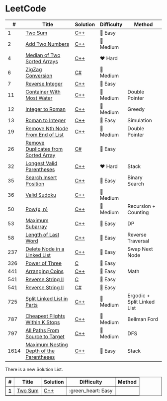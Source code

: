 # LeetCode

| #    | Title                 | Solution  | Difficulty | Method |
| ---- | --------------------- | --------  | ---------- | ------ |
| 1    | [Two Sum](https://leetcode-cn.com/problems/two-sum/) | [C++](./0001%20-%20Two%20Sum.cpp) | :green_heart: Easy ||
| 2    | [Add Two Numbers](https://leetcode-cn.com/problems/add-two-numbers/) | [C++](./0002%20-%20Add%20Two%20Numbers.cpp) | :yellow_heart: Medium ||
| 4    | [Median of Two Sorted Arrays](https://leetcode-cn.com/problems/median-of-two-sorted-arrays/) | [C++](./0004%20-%20Median%20of%20Two%20Sorted%20Arrays.cpp) | :heart: Hard ||
| 6    | [ZigZag Conversion](https://leetcode-cn.com/problems/zigzag-conversion/) | [C#](./0006%20-%20ZigZag%20Conversion.cs) | :yellow_heart: Medium ||
| 7    | [Reverse Integer](https://leetcode-cn.com/problems/reverse-integer/) | [C++](./0007%20-%20Reverse%20Integer.cpp) | :green_heart: Easy ||
| 11   | [Container With Most Water](https://leetcode-cn.com/problems/container-with-most-water/) | [C++](./0011%20-%20Container%20With%20Most%20Water%20%5BDouble%20Pointer%5D.cpp) | :yellow_heart: Medium | Double Pointer |
| 12   | [Integer to Roman](https://leetcode-cn.com/problems/integer-to-roman/) | [C++](./0012%20-%20Integer%20to%20Roman%20%5BGreedy%20Algorithm%5D.cpp) | :yellow_heart: Medium | Greedy |
| 13   | [Roman to Integer](https://leetcode-cn.com/problems/roman-to-integer/) | [C++](./0013%20-%20Roman%20to%20Integer%20%5BSimulation%5D.cpp) | :green_heart: Easy | Simulation |
| 19   | [Remove Nth Node From End of List](https://leetcode-cn.com/problems/remove-nth-node-from-end-of-list/) | [C++](./0019%20-%20Remove%20Nth%20Node%20From%20End%20of%20List%20%5BDouble%20Pointer%5D.cpp) | :yellow_heart: Medium | Double Pointer |
| 26   | [Remove Duplicates from Sorted Array](https://leetcode-cn.com/problems/remove-duplicates-from-sorted-array/) | [C#](./0026%20-%20Remove%20Duplicates%20from%20Sorted%20Array.cs) | :green_heart: Easy ||
| 32   | [Longest Valid Parentheses](https://leetcode-cn.com/problems/longest-valid-parentheses/) | [C++](./0032%20-%20Longest%20Valid%20Parentheses%20%5BStack%5D.cpp) | :heart: Hard | Stack |
| 35   | [Search Insert Position](https://leetcode-cn.com/problems/search-insert-position/) | [C++](./0035%20-%20Search%20Insert%20Position%20%5BBinary%20Search%5D.cpp) | :green_heart: Easy | Binary Search |
| 36   | [Valid Sudoku](https://leetcode-cn.com/problems/valid-sudoku/) | [C++](./0036%20-%20Valid%20Sudoku.cpp) | :yellow_heart: Medium ||
| 50   | [Pow(x, n)](https://leetcode-cn.com/problems/powx-n/) | [C++](./0050%20-%20Pow(x%2C%20n)%20%5BRecursion%5D.cpp) | :yellow_heart: Medium | Recursion + Counting|
| 53   | [Maximum Subarray](https://leetcode-cn.com/problems/maximum-subarray/) | [C++](./0053%20-%20Maximum%20Subarray%20%5BDP%5D.cpp) | :green_heart: Easy | DP |
| 58   | [Length of Last Word](https://leetcode-cn.com/problems/length-of-last-word/) | [C++](./0058%20-%20Length%20of%20Last%20Word%20%5BReverse%20Traversal%5D.cpp) | :green_heart: Easy | Reverse Traversal |
| 237  | [Delete Node in a Linked List](https://leetcode-cn.com/problems/delete-node-in-a-linked-list/) | [C++](./0237%20-%20Delete%20Node%20in%20a%20Linked%20List.cpp) | :green_heart: Easy | Swap Next Node |
| 326  | [Power of Three](https://leetcode-cn.com/problems/power-of-three/) | [C](./0326%20-%20Power%20of%20Three.c) | :green_heart: Easy ||
| 441  | [Arranging Coins](https://leetcode-cn.com/problems/arranging-coins/) | [C++](./0441%20-%20Arranging%20Coins.cpp) | :green_heart: Easy | Math |
| 541  | [Reverse String II](https://leetcode-cn.com/problems/reverse-string-ii/) | [C](./0541%20-%20Reverse%20String%20II.c) | :green_heart: Easy ||
| 541  | [Reverse String II](https://leetcode-cn.com/problems/reverse-string-ii/) | [C#](./0541%20-%20Reverse%20String%20II.cs) | :green_heart: Easy ||
| 725  | [Split Linked List in Parts](https://leetcode-cn.com/problems/split-linked-list-in-parts/) | [C++](./0725%20-%20Split%20Linked%20List%20in%20Parts.cpp) | :yellow_heart: Medium | Ergodic + Split Linked List |
| 787  | [Cheapest Flights Within K Stops](https://leetcode-cn.com/problems/cheapest-flights-within-k-stops/) | [C++](./0787%20-%20Cheapest%20Flights%20Within%20K%20Stops%20-%20%5BBellman%20Ford%5D.cpp) | :yellow_heart: Medium | Bellman Ford |
| 797  | [All Paths From Source to Target](https://leetcode-cn.com/problems/all-paths-from-source-to-target/) | [C++](./0797%20-%20All%20Paths%20From%20Source%20to%20Target%20%5BDFS%5D.cpp) | :yellow_heart: Medium | DFS |
| 1614 | [Maximum Nesting Depth of the Parentheses](https://leetcode-cn.com/problems/maximum-nesting-depth-of-the-parentheses/) | [C++](./1614%20-%20Maximum%20Nesting%20Depth%20of%20the%20Parentheses%20%5BStack%5D.cpp) | :green_heart: Easy | Stack |


There is a new Solution List.

<table border="1">
    <tr>
        <th>#</th>
        <th>Title</th>
        <th>Solution</th>
        <th>Difficulty</th>
        <th>Method</th>
    </tr>
    <tr>
        <th>1</th>
        <td><a href="https://leetcode-cn.com/problems/two-sum/">Two Sum</a></td>
        <td><a href="./0001%20-%20Two%20Sum.cpp">C++</a></td>
        <td>:green_heart: Easy</td>
        <td></td>
    </tr>
</table>